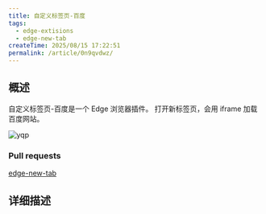 ```yaml
---
title: 自定义标签页-百度
tags:
  - edge-extisions
  - edge-new-tab
createTime: 2025/08/15 17:22:51
permalink: /article/0n9qvdwz/
---
```


## 概述

自定义标签页-百度是一个 Edge 浏览器插件。
打开新标签页，会用 iframe 加载百度网站。

![yqp](/edge/tab1.png)

### Pull requests
[edge-new-tab](https://github.com/huyunan/edge-new-tab)

## 详细描述

<CustomComponent />
